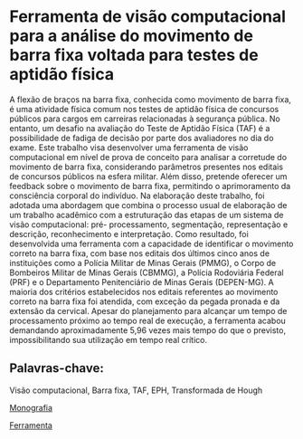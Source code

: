 # Ferramenta de visão computacional para a análise do movimento de barra fixa voltada para testes de aptidão física

A flexão de braços na barra fixa, conhecida como movimento de barra fixa, é uma
atividade física comum nos testes de aptidão física de concursos públicos para cargos em
carreiras relacionadas à segurança pública. No entanto, um desafio na avaliação do Teste
de Aptidão Física (TAF) é a possibilidade de fadiga de decisão por parte dos avaliadores
no dia do exame. Este trabalho visa desenvolver uma ferramenta de visão computacional
em nível de prova de conceito para analisar a corretude do movimento de barra fixa,
considerando parâmetros presentes nos editais de concursos públicos na esfera militar.
Além disso, pretende oferecer um feedback sobre o movimento de barra fixa, permitindo o
aprimoramento da consciência corporal do indivíduo. Na elaboração deste trabalho, foi
adotada uma abordagem que combina o processo usual de elaboração de um trabalho
acadêmico com a estruturação das etapas de um sistema de visão computacional: pré-
processamento, segmentação, representação e descrição, reconhecimento e interpretação.
Como resultado, foi desenvolvida uma ferramenta com a capacidade de identificar o
movimento correto na barra fixa, com base nos editais dos últimos cinco anos de instituições
como a Polícia Militar de Minas Gerais (PMMG), o Corpo de Bombeiros Militar de Minas
Gerais (CBMMG), a Polícia Rodoviária Federal (PRF) e o Departamento Penitenciário de
Minas Gerais (DEPEN-MG). A maioria dos critérios estabelecidos nos editais referentes
ao movimento correto na barra fixa foi atendida, com exceção da pegada pronada e da
extensão da cervical. Apesar do planejamento para alcançar um tempo de processamento
próximo ao tempo real de execução, a ferramenta acabou demandando aproximadamente
5,96 vezes mais tempo do que o previsto, impossibilitando sua utilização em tempo real
crítico.

## Palavras-chave:
Visão computacional, Barra fixa, TAF, EPH, Transformada de
Hough



[Monografia](https://github.com/le314u/TCC/blob/main/Textual/template-latex/monografia.pdf)

[Ferramenta](https://github.com/le314u/TCC/tree/main/Programa/python)
